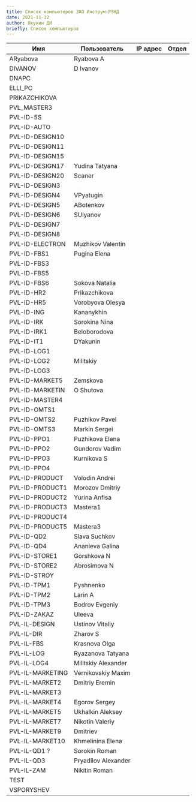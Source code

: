 ```yaml
---
title: Список компьютеров ЗАО Инструм-РЭНД
date: 2021-11-12
author: Якунин ДИ
briefly: Список компьютеров
---
```


| **Имя**          | **Пользователь**    | **IP адрес** | **Отдел** |
|------------------|---------------------|--------------|-----------|
| ARyabova         | Ryabova A           |              |           |
| DIVANOV          | D Ivanov            |              |           |
| DNAPC            |                     |              |           |
| ELLI_PC          |                     |              |           |
| PRIKAZCHIKOVA    |                     |              |           |
| PVL_MASTER3      |                     |              |           |
| PVL-ID-5S        |                     |              |           |
| PVL-ID-AUTO      |                     |              |           |
| PVL-ID-DESIGN10  |                     |              |           |
| PVL-ID-DESIGN11  |                     |              |           |
| PVL-ID-DESIGN15  |                     |              |           |
| PVL-ID-DESIGN17  | Yudina Tatyana      |              |           |
| PVL-ID-DESIGN20  | Scaner              |              |           |
| PVL-ID-DESIGN3   |                     |              |           |
| PVL-ID-DESIGN4   | VPyatugin           |              |           |
| PVL-ID-DESIGN5   | ABotenkov           |              |           |
| PVL-ID-DESIGN6   | SUlyanov            |              |           |
| PVL-ID-DESIGN7   |                     |              |           |
| PVL-ID-DESIGN8   |                     |              |           |
| PVL-ID-ELECTRON  | Muzhikov Valentin   |              |           |
| PVL-ID-FBS1      | Pugina Elena        |              |           |
| PVL-ID-FBS3      |                     |              |           |
| PVL-ID-FBS5      |                     |              |           |
| PVL-ID-FBS6      | Sokova Natalia      |              |           |
| PVL-ID-HR2       | Prikazchikova       |              |           |
| PVL-ID-HR5       | Vorobyova Olesya    |              |           |
| PVL-ID-ING       | Kananykhin          |              |           |
| PVL-ID-IRK       | Sorokina Nina       |              |           |
| PVL-ID-IRK1      | Beloborodova        |              |           |
| PVL-ID-IT1       | DYakunin            |              |           |
| PVL-ID-LOG1      |                     |              |           |
| PVL-ID-LOG2      | Militskiy           |              |           |
| PVL-ID-LOG3      |                     |              |           |
| PVL-ID-MARKET5   | Zemskova            |              |           |
| PVL-ID-MARKETIN  | O Shutova           |              |           |
| PVL-ID-MASTER4   |                     |              |           |
| PVL-ID-OMTS1     |                     |              |           |
| PVL-ID-OMTS2     | Puzhikov Pavel      |              |           |
| PVL-ID-OMTS3     | Markin Sergei       |              |           |
| PVL-ID-PPO1      | Puzhikova Elena     |              |           |
| PVL-ID-PPO2      | Gundorov Vadim      |              |           |
| PVL-ID-PPO3      | Kurnikova S         |              |           |
| PVL-ID-PPO4      |                     |              |           |
| PVL-ID-PRODUCT   | Volodin Andrei      |              |           |
| PVL-ID-PRODUCT1  | Morozov Dmitriy     |              |           |
| PVL-ID-PRODUCT2  | Yurina Anfisa       |              |           |
| PVL-ID-PRODUCT3  | Mastera1            |              |           |
| PVL-ID-PRODUCT4  |                     |              |           |
| PVL-ID-PRODUCT5  | Mastera3            |              |           |
| PVL-ID-QD2       | Slava Suchkov       |              |           |
| PVL-ID-QD4       | Ananieva Galina     |              |           |
| PVL-ID-STORE1    | Gorshkova N         |              |           |
| PVL-ID-STORE2    | Abrosimova N        |              |           |
| PVL-ID-STROY     |                     |              |           |
| PVL-ID-TPM1      | Pyshnenko           |              |           |
| PVL-ID-TPM2      | Larin A             |              |           |
| PVL-ID-TPM3      | Bodrov Evgeniy      |              |           |
| PVL-ID-ZAKAZ     | Uleeva              |              |           |
| PVL-IL-DESIGN    | Ustinov Vitaliy     |              |           |
| PVL-IL-DIR       | Zharov S            |              |           |
| PVL-IL-FBS       | Krasnova Olga       |              |           |
| PVL-IL-LOG       | Ryazanova Tatyana   |              |           |
| PVL-IL-LOG4      | Militskiy Alexander |              |           |
| PVL-IL-MARKETING | Vernikovskiy Maxim  |              |           |
| PVL-IL-MARKET2   | Dmitriy Eremin      |              |           |
| PVL-IL-MARKET3   |                     |              |           |
| PVL-IL-MARKET4   | Egorov Sergey       |              |           |
| PVL-IL-MARKET5   | Ukhalkin Aleksey    |              |           |
| PVL-IL-MARKET7   | Nikotin Valeriy     |              |           |
| PVL-IL-MARKET9   | Dmitriev            |              |           |
| PVL-IL-MARKET10  | Khmelinina Elena    |              |           |
| PVL-IL-QD1 ?     | Sorokin Roman       |              |           |
| PVL-IL-QD3       | Pryadilov Alexander |              |           |
| PVL-IL-ZAM       | Nikitin Roman       |              |           |
| TEST             |                     |              |           |
| VSPORYSHEV       |                     |              |           |

